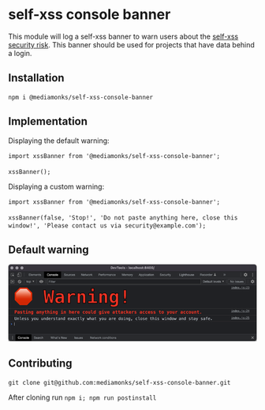 # self-xss console banner

This module will log a self-xss banner to warn users about the [self-xss security risk](https://en.wikipedia.org/wiki/Self-XSS).
This banner should be used for projects that have data behind a login.

## Installation
```
npm i @mediamonks/self-xss-console-banner
```

## Implementation
Displaying the default warning:

```
import xssBanner from '@mediamonks/self-xss-console-banner';

xssBanner();
```

Displaying a custom warning:
```
import xssBanner from '@mediamonks/self-xss-console-banner';

xssBanner(false, 'Stop!', 'Do not paste anything here, close this window!', 'Please contact us via security@example.com');
```

## Default warning
![default warning](./self-xss-console-banner.webp?raw=true "Self-xss warning example")

## Contributing

```
git clone git@github.com:mediamonks/self-xss-console-banner.git
```

After cloning run `npm i; npm run postinstall`
